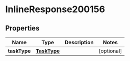 

# InlineResponse200156

## Properties

Name | Type | Description | Notes
------------ | ------------- | ------------- | -------------
**taskType** | [**TaskType**](TaskType.md) |  |  [optional]




